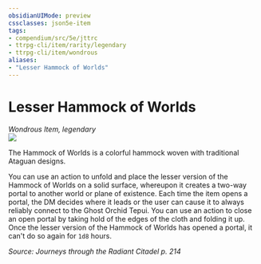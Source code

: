 ```yaml
---
obsidianUIMode: preview
cssclasses: json5e-item
tags:
- compendium/src/5e/jttrc
- ttrpg-cli/item/rarity/legendary
- ttrpg-cli/item/wondrous
aliases: 
- "Lesser Hammock of Worlds"
---
```

# Lesser Hammock of Worlds
*Wondrous Item, legendary*  
![](/3-Mechanics/CLI/items/img/hammock-of-worlds.webp#right)  


The Hammock of Worlds is a colorful hammock woven with traditional Ataguan designs.

You can use an action to unfold and place the lesser version of the Hammock of Worlds on a solid surface, whereupon it creates a two-way portal to another world or plane of existence. Each time the item opens a portal, the DM decides where it leads or the user can cause it to always reliably connect to the Ghost Orchid Tepui. You can use an action to close an open portal by taking hold of the edges of the cloth and folding it up. Once the lesser version of the Hammock of Worlds has opened a portal, it can't do so again for `1d8` hours.

*Source: Journeys through the Radiant Citadel p. 214*